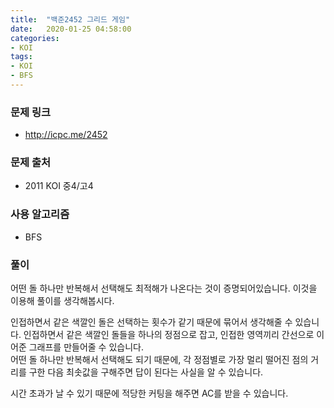 ```yaml
---
title:  "백준2452 그리드 게임"
date:   2020-01-25 04:58:00
categories:
- KOI
tags:
- KOI
- BFS
---
```


### 문제 링크
* http://icpc.me/2452

### 문제 출처
* 2011 KOI 중4/고4

### 사용 알고리즘
* BFS

### 풀이
어떤 돌 하나만 반복해서 선택해도 최적해가 나온다는 것이 증명되어있습니다. 이것을 이용해 풀이를 생각해봅시다.

인접하면서 같은 색깔인 돌은 선택하는 횟수가 같기 때문에 묶어서 생각해줄 수 있습니다. 인접하면서 같은 색깔인 돌들을 하나의 정점으로 잡고, 인접한 영역끼리 간선으로 이어준 그래프를 만들어줄 수 있습니다.<br>
어떤 돌 하나만 반복해서 선택해도 되기 때문에, 각 정점별로 가장 멀리 떨어진 점의 거리를 구한 다음 최솟값을 구해주면 답이 된다는 사실을 알 수 있습니다.

시간 초과가 날 수 있기 때문에 적당한 커팅을 해주면 AC를 받을 수 있습니다.
